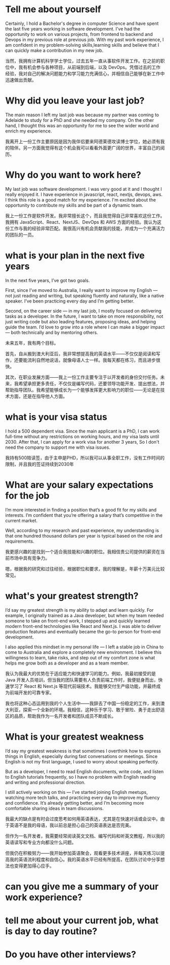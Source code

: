 # Tell me about yourself

Certainly, I hold a Bachelor's degree in computer Science and have spent the last five years working in software development. I've had the opportunity to work on various projects, from frontend to backend and Devops in my previous role at previous job. With my past work experience, I am confident in my problem-solving skills,learning skills and believe that I can quickly make a contribution in my new job.

当然，我拥有计算机科学学士学位，过去五年一直从事软件开发工作。在之前的职位中，我有机会参与各种项目，从前端到后端，以及 DevOps。凭借过去的工作经验，我对自己的解决问题能力和学习能力充满信心，并相信自己能够在新工作中迅速做出贡献。

# Why did you leave your last job?

The main reason I left my last job was because my partner was coming to Adelaide to study for a PhD and she needed my company. On the other hand, I thought this was an opportunity for me to see the wider world and enrich my experience.

我离开上一份工作主要原因是因为我伴侣要来阿德莱德攻读博士学位，她必须有我的陪伴。另一方面我觉得有这个机会我可以看看外面更广阔的世界，丰富自己的阅历。

# Why do you want to work here?
My last job was software development. I was very good at it and I thought I really enjoyed it. I have experience in javascript, react, nextjs, devops, aws. I think this role is a good match for my experience. I'm excited about the opportunity to contribute my skills and be part of a dynamic team.

我上一份工作是软件开发。我非常擅长这个，而且我觉得自己非常喜欢这份工作。我拥有 JavaScript、React、NextJS、DevOps 和 AWS 方面的经验。我认为这份工作与我的经验非常匹配。我很高兴有机会贡献我的技能，并成为一个充满活力的团队的一员。

# what is your plan in the next five years

In the next five years, I’ve got two goals.

First, since I’ve moved to Australia, I really want to improve my English — not just reading and writing, but speaking fluently and naturally, like a native speaker. I’ve been practicing every day and I’m getting better.

Second, on the career side — in my last job, I mostly focused on delivering tasks as a developer. In the future, I want to take on more responsibility, not just writing code but also leading features, proposing ideas, and helping guide the team. I’d love to grow into a role where I can make a bigger impact — both technically and by mentoring others.

未来五年，我有两个目标。

首先，自从搬到澳大利亚后，我非常想提高我的英语水平——不仅仅是阅读和写作，还要能流利自然地说话，就像母语人士一样。我每天都在练习，而且进步很快。

其次，在职业发展方面——我上一份工作主要专注于以开发者的身份交付任务。未来，我希望承担更多责任，不仅仅是编写代码，还要领导功能开发、提出想法，并帮助指导团队。我希望能够成长为一个能够发挥更大影响力的职位——无论是在技术方面，还是在指导他人方面。

# what is your visa status

I hold a 500 dependent visa. Since the main applicant is a PhD, I can work full-time without any restrictions on working hours, and my visa lasts until 2030. After that, I can apply for a work visa for another 3 years, So I don't need the company to support me with visa issues. 

我持有500陪读签，由于主申是PHD，所以我可以从事全职工作，没有工作时间的限制，并且我的签证持续到2030年


# What are your salary expectations for the job

I’m more interested in finding a position that’s a good fit for my skills and interests. I’m confident that you’re offering a salary that’s competitive in the current market.

Well, according to my research and past experience, my understanding is that one hundred thousand dollars per year is typical based on the role and requirements.

我更感兴趣的是找到一个适合我技能和兴趣的职位。我相信贵公司提供的薪资在当前市场中具有竞争力。

嗯，根据我的研究和过往经验，根据职位和要求，我的理解是，年薪十万美元比较常见。

# what's your greatest strength?
I’d say my greatest strength is my ability to adapt and learn quickly. For example, I originally trained as a Java developer, but when my team needed someone to take on front-end work, I stepped up and quickly learned modern front-end technologies like React and Next.js. I was able to deliver production features and eventually became the go-to person for front-end development.

I also applied this mindset in my personal life — I left a stable job in China to come to Australia and explore a completely new environment. I believe this willingness to learn, take risks, and step out of my comfort zone is what helps me grow both as a developer and as a team member.

我认为我最大的优势在于适应能力和快速学习的能力。例如，我最初接受的是 Java 开发人员培训，但当我的团队需要有人负责前端工作时，我便挺身而出，快速学习了 React 和 Next.js 等现代前端技术。我能够交付生产级功能，并最终成为前端开发的可靠专家。

我也将这种心态运用到我的个人生活中——我辞去了中国一份稳定的工作，来到澳大利亚，探索一个全新的环境。我相信，这种乐于学习、敢于冒险、勇于走出舒适区的品质，帮助我作为一名开发者和团队成员不断成长。

# What is your greatest weakness

I’d say my greatest weakness is that sometimes I overthink how to express things in English, especially during fast conversations or meetings. Since English is not my first language, I used to worry about speaking perfectly.

But as a developer, I need to read English documents, write code, and listen to English tutorials frequently, so I have no problem with English reading and writing and professional direction.

I still actively working on this — I’ve started joining English meetups, watching more tech talks, and practicing every day to improve my fluency and confidence. It’s already getting better, and I’m becoming more comfortable sharing ideas in team discussions.

我最大的缺点是有时会过度思考如何用英语表达，尤其是在快速对话或会议中。由于英语不是我的母语，我以前总是担心自己的英语表达是否完美。

但作为一名开发者，我需要经常阅读英文文档、编写代码和听英文教程，所以我的英语读写和专业方向都没什么问题。

但我仍在积极努力——我开始参加英语聚会，观看更多技术讲座，并每天练习以提高我的英语流利程度和自信心。我的英语水平已经有所提高，在团队讨论中分享想法也变得更加得心应手。

# can you give me a summary of your work experience?


# tell me about your current job, what is day to day routine?


# Do you have other interviews?
